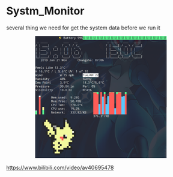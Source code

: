 # Systm_Monitor

several thing we need for get the system data before we run it


<p align="center">
  <img src="https://github.com/Karobben/Systm_Monitor/blob/master/Examples/image.png" width="350" title="hover text">
</p>


https://www.bilibili.com/video/av40695478
